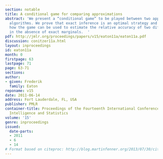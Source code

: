 ```yaml
---
section: notable
title: A conditional game for comparing approximations
abstract: 'We present a “conditional game” to be played between two approximate inference
  algorithms. We prove that exact inference is an optimal strategy and demonstrate
  how the game can be used to estimate the relative accuracy of two different approximations
  in the absence of exact marginals.  '
pdf: http://jmlr.org/proceedings/papers/v15/eaton11a/eaton11a.pdf
discussion: conitzer11a.html
layout: inproceedings
id: eaton11a
month: 0
firstpage: 63
lastpage: 71
page: 63-71
sections: 
author:
- given: Frederik
  family: Eaton
reponame: v15
date: 2011-06-14
address: Fort Lauderdale, FL, USA
publisher: PMLR
container-title: Proceedings of the Fourteenth International Conference on Artificial
  Intelligence and Statistics
volume: '15'
genre: inproceedings
issued:
  date-parts:
  - 2011
  - 6
  - 14
# Format based on citeproc: http://blog.martinfenner.org/2013/07/30/citeproc-yaml-for-bibliographies/
---
```

